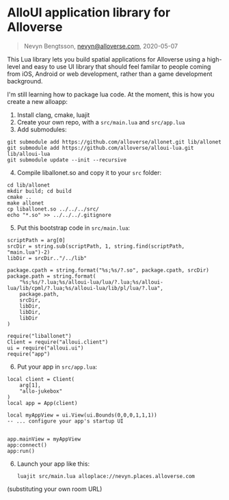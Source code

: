 # AlloUI application library for Alloverse

> Nevyn Bengtsson, nevyn@alloverse.com, 2020-05-07

This Lua library lets you build spatial applications
for Alloverse using a high-level and easy to use UI library
that should feel familar to people coming from iOS, Android
or web development, rather than a game development background.

I'm still learning how to package lua code. At the moment,
this is how you create a new alloapp:

1. Install clang, cmake, luajit
2. Create your own repo, with a `src/main.lua` and `src/app.lua`
3. Add submodules:

```
git submodule add https://github.com/alloverse/allonet.git lib/allonet
git submodule add https://github.com/alloverse/alloui-lua.git lib/alloui-lua
git submodule update --init --recursive
```

4. Compile liballonet.so and copy it to your `src` folder:

```
cd lib/allonet
mkdir build; cd build
cmake ..
make allonet
cp liballonet.so ../../../src/
echo "*.so" >> ../../../.gitignore
```

5. Put this bootstrap code in `src/main.lua`:

```
scriptPath = arg[0]
srcDir = string.sub(scriptPath, 1, string.find(scriptPath, "main.lua")-2)
libDir = srcDir.."/../lib"

package.cpath = string.format("%s;%s/?.so", package.cpath, srcDir)
package.path = string.format(
    "%s;%s/?.lua;%s/alloui-lua/lua/?.lua;%s/alloui-lua/lib/cpml/?.lua;%s/alloui-lua/lib/pl/lua/?.lua",
    package.path,
    srcDir,
    libDir,
    libDir,
    libDir
)

require("liballonet")
Client = require("alloui.client")
ui = require("alloui.ui")
require("app")
```

6. Put your app in `src/app.lua`:

```
local client = Client(
    arg[1], 
    "allo-jukebox"
)
local app = App(client)

local myAppView = ui.View(ui.Bounds(0,0,0,1,1,1))
-- ... configure your app's startup UI


app.mainView = myAppView
app:connect()
app:run()
```

6. Launch your app like this: 

    `luajit src/main.lua alloplace://nevyn.places.alloverse.com`

(substituting your own room URL)